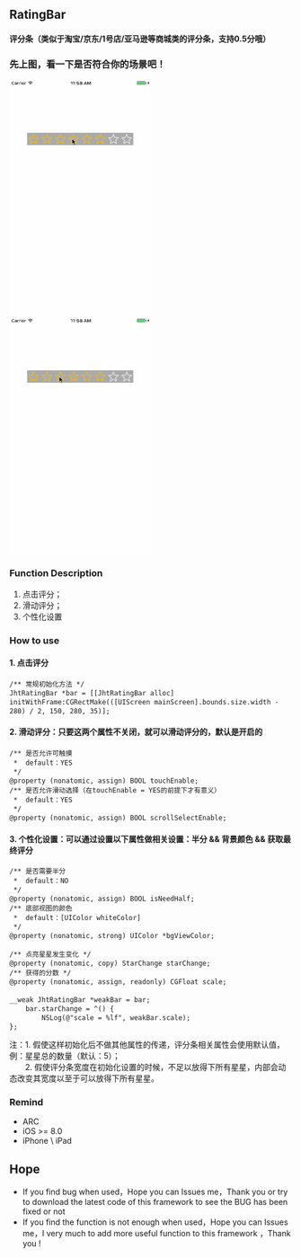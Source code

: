 ## RatingBar
#### 评分条（类似于淘宝/京东/1号店/亚马逊等商城类的评分条，支持0.5分哦）


### 先上图，看一下是否符合你的场景吧！
<img src="https://raw.githubusercontent.com/jinht/RatingBar/master/ReadMEImages/Gif/1.gif" width=250 height=420 />&emsp;<img src="https://raw.githubusercontent.com/jinht/RatingBar/master/ReadMEImages/Gif/2.gif" width=250 height=420 />


### Function Description
1. 点击评分；
2. 滑动评分；
3. 个性化设置<br>


### How to use
#### 1. 点击评分
```oc
/** 常规初始化方法 */
JhtRatingBar *bar = [[JhtRatingBar alloc] initWithFrame:CGRectMake(([UIScreen mainScreen].bounds.size.width - 280) / 2, 150, 280, 35)];
```

#### 2. 滑动评分：只要这两个属性不关闭，就可以滑动评分的，默认是开启的
```oc
/** 是否允许可触摸
 *  default：YES
 */
@property (nonatomic, assign) BOOL touchEnable;
/** 是否允许滑动选择（在touchEnable = YES的前提下才有意义）
 *  default：YES
 */
@property (nonatomic, assign) BOOL scrollSelectEnable;
```


#### 3. 个性化设置：可以通过设置以下属性做相关设置：半分 && 背景颜色 && 获取最终评分
```oc
/** 是否需要半分
 *  default：NO
 */
@property (nonatomic, assign) BOOL isNeedHalf;
/** 底部视图的颜色
 *  default：[UIColor whiteColor]
 */
@property (nonatomic, strong) UIColor *bgViewColor;

/** 点亮星星发生变化 */
@property (nonatomic, copy) StarChange starChange;
/** 获得的分数 */
@property (nonatomic, assign, readonly) CGFloat scale;

__weak JhtRatingBar *weakBar = bar;
    bar.starChange = ^() {
        NSLog(@"scale = %lf", weakBar.scale);
};
```

注：1. 假使这样初始化后不做其他属性的传递，评分条相关属性会使用默认值，例：星星总的数量（默认：5）；<br>
&emsp;&emsp;2. 假使评分条宽度在初始化设置的时候，不足以放得下所有星星，内部会动态改变其宽度以至于可以放得下所有星星。


### Remind
* ARC
* iOS >= 8.0
* iPhone \ iPad 
       
       
## Hope
* If you find bug when used，Hope you can Issues me，Thank you or try to download the latest code of this framework to see the BUG has been fixed or not
* If you find the function is not enough when used，Hope you can Issues me，I very much to add more useful function to this framework ，Thank you !

